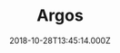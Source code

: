 ---
date: 2018-10-28T13:45:14.000Z
title: Argos
latitude: 52.05905112119146
longitude: 1.1364862024467515
url: http://www.argos.co.uk
category: checkin
---